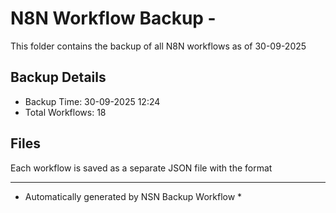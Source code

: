# N8N Workflow Backup - 
This folder contains the backup of all N8N workflows as of 30-09-2025

## Backup Details
- Backup Time: 30-09-2025 12:24
- Total Workflows: 18

## Files
Each workflow is saved as a separate JSON file with the format

-----------
* Automatically generated by NSN Backup Workflow *